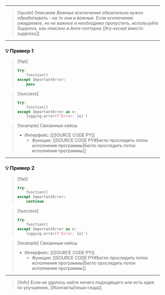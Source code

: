 ***

>[!quote] Описание
>_Важные исключения обязательно нужно обрабатывать - на то они и важные.
Если исключение ожидаемое, но не важное и необходимо пропустить, используйте Suppress, как описано в Анти-паттерне [[try-except вместо suppress]]._

***
### 💡 Пример 1

> [!fail]
> ```python
> try:
>     function()
> except ImportantError:
>     pass
> ```

> [!success]
> ```python
> try:
>     function()
> except ImportantError as e:
>     logging.error(f'Error: {e}')
> ```

> [!example] Связанные кейсы
>- Интерфейс: [[SOURCE CODE PY]]
>	- Функция: [[SOURCE CODE PY#Бегло проследить поток исполнения программы|Бегло проследить поток исполнения программы]]

***
### 💡 Пример 2

> [!fail]
> ```python
> try:
>     function()
> except ImportantError:
>     continue
> ```

> [!success]
> ```python
> try:
>     function()
> except ImportantError as e:
>     logging.error(f'Error: {e}')
> ```

> [!example] Связанные кейсы
>- Интерфейс: [[SOURCE CODE PY]]
>	- Функция: [[SOURCE CODE PY#Бегло проследить поток исполнения программы|Бегло проследить поток исполнения программы]]

***

> [!info]
> Если не удалось найти ничего подходящего или есть идея по улучшению, [[Контакты|пиши сюда]].
